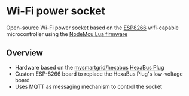 # Wi-Fi power socket
Open-source Wi-Fi power socket based on the [ESP8266](https://espressif.com/en/products/esp8266/) wifi-capable microcontroller using the [NodeMcu Lua firmware](https://github.com/nodemcu/nodemcu-firmware)

## Overview
- Hardware based on the [mysmartgrid/hexabus](https://github.com/mysmartgrid/hexabus) [HexaBus Plug](https://github.com/mysmartgrid/hexabus/wiki/HexaBus-Plug)
- Custom ESP-8266 board to replace the HexaBus Plug's low-voltage board
- Uses MQTT as messaging mechanism to control the socket
